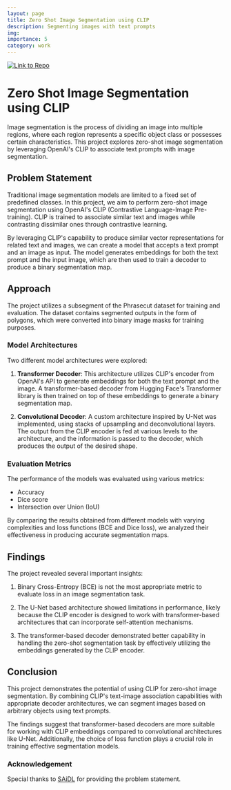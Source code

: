 ```yaml
---
layout: page
title: Zero Shot Image Segmentation using CLIP
description: Segmenting images with text prompts
img:
importance: 5
category: work
---
```


[![Link to Repo](https://gist.github.com/cxmeel/0dbc95191f239b631c3874f4ccf114e2/raw/github.svg)](https://github.com/Tej-55/SAiDL-Summer-Assignment-2023-CV)

# Zero Shot Image Segmentation using CLIP

Image segmentation is the process of dividing an image into multiple regions, where each region represents a specific object class or possesses certain characteristics. This project explores zero-shot image segmentation by leveraging OpenAI's CLIP to associate text prompts with image segmentation.


## Problem Statement

Traditional image segmentation models are limited to a fixed set of predefined classes. In this project, we aim to perform zero-shot image segmentation using OpenAI's CLIP (Contrastive Language-Image Pre-training). CLIP is trained to associate similar text and images while contrasting dissimilar ones through contrastive learning.

By leveraging CLIP's capability to produce similar vector representations for related text and images, we can create a model that accepts a text prompt and an image as input. The model generates embeddings for both the text prompt and the input image, which are then used to train a decoder to produce a binary segmentation map.

## Approach

The project utilizes a subsegment of the Phrasecut dataset for training and evaluation. The dataset contains segmented outputs in the form of polygons, which were converted into binary image masks for training purposes.


### Model Architectures

Two different model architectures were explored:

1. **Transformer Decoder**: This architecture utilizes CLIP's encoder from OpenAI's API to generate embeddings for both the text prompt and the image. A transformer-based decoder from Hugging Face's Transformer library is then trained on top of these embeddings to generate a binary segmentation map.

2. **Convolutional Decoder**: A custom architecture inspired by U-Net was implemented, using stacks of upsampling and deconvolutional layers. The output from the CLIP encoder is fed at various levels to the architecture, and the information is passed to the decoder, which produces the output of the desired shape.

### Evaluation Metrics

The performance of the models was evaluated using various metrics:
- Accuracy
- Dice score
- Intersection over Union (IoU)

By comparing the results obtained from different models with varying complexities and loss functions (BCE and Dice loss), we analyzed their effectiveness in producing accurate segmentation maps.

## Findings

The project revealed several important insights:

1. Binary Cross-Entropy (BCE) is not the most appropriate metric to evaluate loss in an image segmentation task.

2. The U-Net based architecture showed limitations in performance, likely because the CLIP encoder is designed to work with transformer-based architectures that can incorporate self-attention mechanisms.

3. The transformer-based decoder demonstrated better capability in handling the zero-shot segmentation task by effectively utilizing the embeddings generated by the CLIP encoder.


## Conclusion

This project demonstrates the potential of using CLIP for zero-shot image segmentation. By combining CLIP's text-image association capabilities with appropriate decoder architectures, we can segment images based on arbitrary objects using text prompts.

The findings suggest that transformer-based decoders are more suitable for working with CLIP embeddings compared to convolutional architectures like U-Net. Additionally, the choice of loss function plays a crucial role in training effective segmentation models.

### Acknowledgement 
Special thanks to [SAiDL](https://www.saidl.in/) for providing the problem statement.
